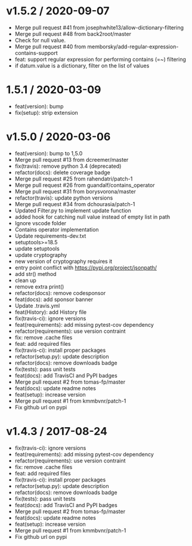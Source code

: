 
v1.5.2 / 2020-09-07
===================

  * Merge pull request #41 from josephwhite13/allow-dictionary-filtering
  * Merge pull request #48 from back2root/master
  * Check for null value.
  * Merge pull request #40 from memborsky/add-regular-expression-contains-support
  * feat: support regular expression for performing contains (=~) filtering
  * if datum.value is a dictionary, filter on the list of values

1.5.1 / 2020-03-09
==================

  * feat(version): bump
  * fix(setup): strip extension

v1.5.0 / 2020-03-06
===================

  * feat(version): bump to 1,5.0
  * Merge pull request #13 from dcreemer/master
  * fix(travis): remove python 3.4 (deprecated)
  * refactor(docs): delete coverage badge
  * Merge pull request #25 from rahendatri/patch-1
  * Merge pull request #26 from guandalf/contains_operator
  * Merge pull request #31 from borysvorona/master
  * refactor(travis): update python versions
  * Merge pull request #34 from dchourasia/patch-1
  * Updated Filter.py to implement update function
  * added hook for catching null value instead of empty list in path
  * Ignore vscode folder
  * Contains operator implementation
  * Update requirements-dev.txt
  * setuptools>=18.5
  * update setuptools
  * update cryptography
  * new version of cryptography requires it
  * entry point conflict with https://pypi.org/project/jsonpath/
  * add str() method
  * clean up
  * remove extra print()
  * refactor(docs): remove codesponsor
  * feat(docs): add sponsor banner
  * Update .travis.yml
  * feat(History): add History file
  * fix(travis-ci): ignore versions
  * feat(requirements): add missing pytest-cov dependency
  * refactor(requirements): use version contraint
  * fix: remove .cache files
  * feat: add required files
  * fix(travis-ci): install proper packages
  * refactor(setup.py): update description
  * refactor(docs): remove downloads badge
  * fix(tests): pass unit tests
  * feat(docs): add TravisCI and PyPI badges
  * Merge pull request #2 from tomas-fp/master
  * feat(docs): update readme notes
  * feat(setup): increase version
  * Merge pull request #1 from kmmbvnr/patch-1
  * Fix github url on pypi

v1.4.3 / 2017-08-24
===================

  * fix(travis-ci): ignore versions
  * feat(requirements): add missing pytest-cov dependency
  * refactor(requirements): use version contraint
  * fix: remove .cache files
  * feat: add required files
  * fix(travis-ci): install proper packages
  * refactor(setup.py): update description
  * refactor(docs): remove downloads badge
  * fix(tests): pass unit tests
  * feat(docs): add TravisCI and PyPI badges
  * Merge pull request #2 from tomas-fp/master
  * feat(docs): update readme notes
  * feat(setup): increase version
  * Merge pull request #1 from kmmbvnr/patch-1
  * Fix github url on pypi
